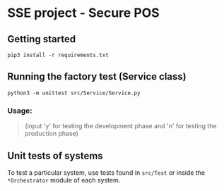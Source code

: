 # SSE project - Secure POS



## Getting started

```console
pip3 install -r requirements.txt
```

## Running the factory test (Service class)

```console
python3 -m unittest src/Service/Service.py
```

### Usage:
> (input 'y' for testing the development phase
> and 'n' for testing the production phase)

## Unit tests of systems

To test a particular system, use tests found in `src/Test` or inside the `*Orchestrator` module of each system.
